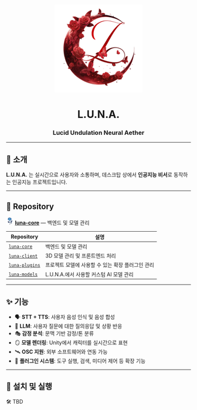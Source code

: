 <p align="center">
  <img src="assets/Logo.png" width="240" alt="L.U.N.A. Logo" />
</p>

<h1 align="center">L.U.N.A.</h1>
<h3 align="center">Lucid Undulation Neural Aether</h3>

<!-- <p align="center">
  <a href="#🧭-소개">소개</a> •
  <a href="#📂-repository">구성 리포지토리</a> •
  <a href="#✨-기능">기능</a> •
  <a href="#🚀-설치-및-실행">설치 및 실행</a> •
</p> -->

---

## 🧭 소개

**L.U.N.A.** 는 실시간으로 사용자와 소통하며, 데스크탑 상에서 **인공지능 비서**로 동작하는 인공지능 프로젝트입니다.  

---

## 📂 Repository

<p align="left">
  <img src="https://raw.githubusercontent.com/lucid-luna/.github/main/profile/assets/Rose.png" width="20"/>
  <a href="https://github.com/lucid-luna/luna-core"><b>luna-core</b></a> — 백엔드 및 모델 관리
</p>

| Repository         | 설명                                                                 |
|------------------|----------------------------------------------------------------------|
| [`luna-core`](https://github.com/lucid-luna/luna-core)     | 백엔드 및 모델 관리                               |
| [`luna-client`](https://github.com/lucid-luna/luna-client) | 3D 모델 관리 및 프론트엔드 처리                         |
| [`luna-plugins`](https://github.com/lucid-luna/luna-plugins) | 프로젝트 모델에 사용할 수 있는 확장 플러그인 관리                  |
| [`luna-models`](https://github.com/lucid-luna/luna-models) | L.U.N.A.에서 사용할 커스텀 AI 모델 관리                            |

---

## ✨ 기능

- 🗣️ **STT + TTS**: 사용자 음성 인식 및 음성 합성
- 💬 **LLM**: 사용자 질문에 대한 질의응답 및 상황 반응
- 🎭 **감정 분석**: 문맥 기반 감정/톤 분류
- 🪞 **모델 렌더링**: Unity에서 캐릭터를 실시간으로 표현
- 🛰️ **OSC 지원**: 외부 소프트웨어와 연동 가능
- 🔌 **플러그인 시스템**: 도구 실행, 검색, 미디어 제어 등 확장 기능

---

## 🚀 설치 및 실행

🛠️ TBD

